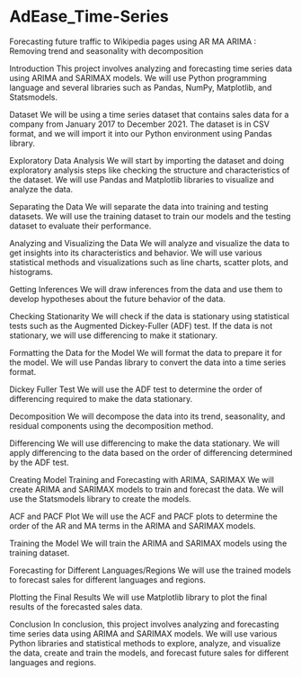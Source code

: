 # AdEase_Time-Series

Forecasting future traffic to Wikipedia pages using AR MA ARIMA : Removing trend and seasonality with decomposition

Introduction
This project involves analyzing and forecasting time series data using ARIMA and SARIMAX models. We will use Python programming language and several libraries such as Pandas, NumPy, Matplotlib, and Statsmodels.

Dataset
We will be using a time series dataset that contains sales data for a company from January 2017 to December 2021. The dataset is in CSV format, and we will import it into our Python environment using Pandas library.

Exploratory Data Analysis
We will start by importing the dataset and doing exploratory analysis steps like checking the structure and characteristics of the dataset. We will use Pandas and Matplotlib libraries to visualize and analyze the data.

Separating the Data
We will separate the data into training and testing datasets. We will use the training dataset to train our models and the testing dataset to evaluate their performance.

Analyzing and Visualizing the Data
We will analyze and visualize the data to get insights into its characteristics and behavior. We will use various statistical methods and visualizations such as line charts, scatter plots, and histograms.

Getting Inferences
We will draw inferences from the data and use them to develop hypotheses about the future behavior of the data.

Checking Stationarity
We will check if the data is stationary using statistical tests such as the Augmented Dickey-Fuller (ADF) test. If the data is not stationary, we will use differencing to make it stationary.

Formatting the Data for the Model
We will format the data to prepare it for the model. We will use Pandas library to convert the data into a time series format.

Dickey Fuller Test
We will use the ADF test to determine the order of differencing required to make the data stationary.

Decomposition
We will decompose the data into its trend, seasonality, and residual components using the decomposition method.

Differencing
We will use differencing to make the data stationary. We will apply differencing to the data based on the order of differencing determined by the ADF test.

Creating Model Training and Forecasting with ARIMA, SARIMAX
We will create ARIMA and SARIMAX models to train and forecast the data. We will use the Statsmodels library to create the models.

ACF and PACF Plot
We will use the ACF and PACF plots to determine the order of the AR and MA terms in the ARIMA and SARIMAX models.

Training the Model
We will train the ARIMA and SARIMAX models using the training dataset.

Forecasting for Different Languages/Regions
We will use the trained models to forecast sales for different languages and regions.

Plotting the Final Results
We will use Matplotlib library to plot the final results of the forecasted sales data.

Conclusion
In conclusion, this project involves analyzing and forecasting time series data using ARIMA and SARIMAX models. We will use various Python libraries and statistical methods to explore, analyze, and visualize the data, create and train the models, and forecast future sales for different languages and regions.
